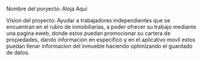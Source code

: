 Nombre del poryecto: 
Aloja Aquí

Vision del proyecto:
Ayudar a trabajadores independientes que se encuentran en el rubro de inmobiliarias, a poder ofrecer su trabajo mediante una pagina eweb, donde estos puedan promocionar 
su cartera de propiedades, dando informacion en especifico y en el aplicativo movil estos puedan llenar informacion del inmueble haciendo optimizando el guardado de datos.

